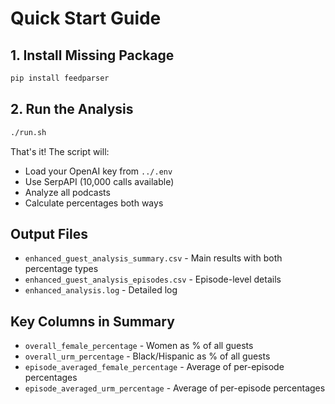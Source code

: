 # Quick Start Guide

## 1. Install Missing Package
```bash
pip install feedparser
```

## 2. Run the Analysis
```bash
./run.sh
```

That's it! The script will:
- Load your OpenAI key from `../.env`
- Use SerpAPI (10,000 calls available)
- Analyze all podcasts
- Calculate percentages both ways

## Output Files
- `enhanced_guest_analysis_summary.csv` - Main results with both percentage types
- `enhanced_guest_analysis_episodes.csv` - Episode-level details
- `enhanced_analysis.log` - Detailed log

## Key Columns in Summary
- `overall_female_percentage` - Women as % of all guests
- `overall_urm_percentage` - Black/Hispanic as % of all guests
- `episode_averaged_female_percentage` - Average of per-episode percentages
- `episode_averaged_urm_percentage` - Average of per-episode percentages